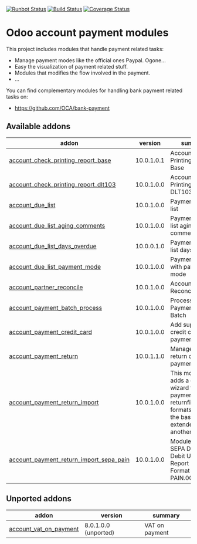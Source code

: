 [![Runbot Status](https://runbot.odoo-community.org/runbot/badge/flat/96/10.0.svg)](https://runbot.odoo-community.org/runbot/repo/github-com-oca-account-payment-96)
[![Build Status](https://travis-ci.org/OCA/account-payment.svg?branch=10.0)](https://travis-ci.org/OCA/account-payment)
[![Coverage Status](https://coveralls.io/repos/OCA/account-payment/badge.png?branch=10.0)](https://coveralls.io/r/OCA/account-payment?branch=10.0)

Odoo account payment modules
============================

This project includes modules that handle payment related tasks:

* Manage payment modes like the official ones Paypal. Ogone...
* Easy the visualization of payment related stuff.
* Modules that modifies the flow involved in the payment.
* ...

You can find complementary modules for handling bank payment related tasks on:

 * https://github.com/OCA/bank-payment
 
[//]: # (addons)

Available addons
----------------
addon | version | summary
--- | --- | ---
[account_check_printing_report_base](account_check_printing_report_base/) | 10.0.1.0.1 | Account Check Printing Report Base
[account_check_printing_report_dlt103](account_check_printing_report_dlt103/) | 10.0.1.0.0 | Account Check Printing Report DLT103
[account_due_list](account_due_list/) | 10.0.1.0.0 | Payments Due list
[account_due_list_aging_comments](account_due_list_aging_comments/) | 10.0.1.0.0 | Payments Due list aging comments
[account_due_list_days_overdue](account_due_list_days_overdue/) | 10.0.0.1.0 | Payments Due list days overdue
[account_due_list_payment_mode](account_due_list_payment_mode/) | 10.0.1.0.0 | Payment due list with payment mode
[account_partner_reconcile](account_partner_reconcile/) | 10.0.1.0.0 | Account Partner Reconcile
[account_payment_batch_process](account_payment_batch_process/) | 10.0.1.0.0 | Process Payments in Batch
[account_payment_credit_card](account_payment_credit_card/) | 10.0.1.0.0 | Add support for credit card payments
[account_payment_return](account_payment_return/) | 10.0.1.1.0 | Manage the return of your payments
[account_payment_return_import](account_payment_return_import/) | 10.0.1.0.0 | This module adds a generic wizard to import payment returnfile formats. Is only the base to be extended by anothermodules
[account_payment_return_import_sepa_pain](account_payment_return_import_sepa_pain/) | 10.0.1.0.0 | Module to import SEPA Direct Debit Unpaid Report File Format PAIN.002.001.03


Unported addons
---------------
addon | version | summary
--- | --- | ---
[account_vat_on_payment](account_vat_on_payment/) | 8.0.1.0.0 (unported) | VAT on payment

[//]: # (end addons)
